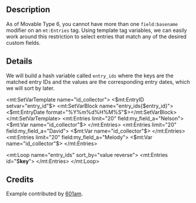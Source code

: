## Description

As of Movable Type 6, you cannot have more than one `field:basename` modifier on an `mt:Entries` tag. Using template tag variables, we can easily work around this restriction to select entries that match any of the desired custom fields.

## Details

We will build a hash variable called `entry_ids` where the keys are the matched entry IDs and the values are the corresponding entry dates, which we will sort by later.

<mt:SetVarTemplate name="id_collector">
  <$mt:EntryID setvar="entry_id"$>
  <mt:SetVarBlock name="entry_ids{$entry_id}"><$mt:EntryDate format="%Y%m%d%H%M%S"$></mt:SetVarBlock>
</mt:SetVarTemplate>
<mt:Entries limit="20" field:my_field_a="Nelson">
  <$mt:Var name="id_collector"$>
</mt:Entries>
<mt:Entries limit="20" field:my_field_a="David">
  <$mt:Var name="id_collector"$>
</mt:Entries>
<mt:Entries limit="20" field:my_field_a="Melody">
  <$mt:Var name="id_collector"$>
</mt:Entries>

<mt:Loop name="entry_ids" sort_by="value reverse">
  <mt:Entries id="$__key__">
    <!-- output -->
  </mt:Entries>
</mt:Loop>

## Credits

Example contributed by [601am](http://601am.com).
